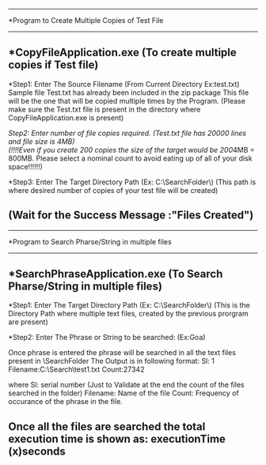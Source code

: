 ******************************************************************************
*Program to Create Multiple Copies of Test File
******************************************************************************
*CopyFileApplication.exe   (To create multiple copies if Test file)
-------------------------------------------------------------------------------------------------
*Step1: Enter The Source Filename (From Current Directory Ex:test.txt)
        Sample file Test.txt has already been included in the zip package
        This file will be the one that will be copied multiple times by the Program.
        (Please make sure the Test.txt file is present in the directory where CopyFileApplication.exe is present)
        
*Step2: Enter number of file copies required.
        (Test.txt file has 20000 lines and file size is 4MB)      
        (!!!!Even if you create 200 copies the size of the target would be 200*4MB = 800MB. Please select
         a nominal count to avoid eating up of all of your disk space!!!!!!) 
         
*Step3: Enter The Target Directory Path (Ex: C:\\SearchFolder\\)
        (This path is where desired number of copies of your test file will be created)
        
        
(Wait for the Success Message :"Files Created")
-------------------------------------------------------------------------------------------------






******************************************************************************
*Program to Search Pharse/String in multiple files
******************************************************************************
*SearchPhraseApplication.exe   (To Search Pharse/String in multiple files)
-------------------------------------------------------------------------------------------------
*Step1: Enter The Target Directory Path (Ex: C:\\SearchFolder\\)
        (This is the Directory Path where multiple text files, created by the previous prorgram are present)

*Step2: Enter The Phrase or String to be searched:    (Ex:Goa)


Once phrase is entered the phrase will be searched in all the text files present in \\SearchFolder
The Output is in following format: Sl: 1 Filename:C:\Search\test1.txt Count:27342

where Sl: serial number (Just to Validate at the end the count of the files searched in the folder)
      Filename: Name of the file
      Count: Frequency of occurance of the phrase in the file.
      
Once all the files are searched the total execution time is shown as:
executionTime (x)seconds
----------------------------------------------------------------------------------------------------

        
